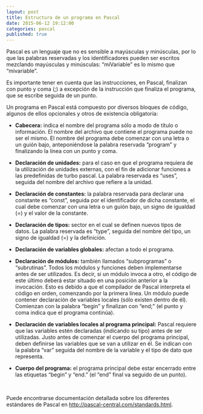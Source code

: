 ```yaml
---
layout: post
title: Estructura de un programa en Pascal
date: 2015-06-12 19:12:00
categories: pascal
published: true
---
```


Pascal es un lenguaje que no es sensible a mayúsculas y minúsculas, por lo que las palabras reservadas y los identificadores pueden ser escritos mezclando mayúsculas y minúsculas: &#8220;miVariable&#8221; es lo mismo que &#8220;mivariable&#8221;.

Es importante tener en cuenta que las instrucciones, en Pascal, finalizan con punto y coma (;) a excepción de la instrucción que finaliza el programa, que se escribe seguida de un punto.

Un programa en Pascal está compuesto por diversos bloques de código, algunos de ellos opcionales y otros de existencia obligatoria:

- **Cabecera:** indica el nombre del programa sólo a modo de título o información. El nombre del archivo que contiene el programa puede no ser el mismo. El nombre del programa debe comenzar con una letra o un guión bajo, anteponiéndose la palabra reservada “program” y finalizando la línea con un punto y coma.

- **Declaración de unidades:** para el caso en que el programa requiera de la utilización de unidades externas, con el fin de adicionar funciones a las predefinidas de turbo pascal. La palabra reservada es “uses”, seguida del nombre del archivo que refiere a la unidad.

- **Declaración de constantes:** la palabra reservada para declarar una constante es “const”, seguida por el identificador de dicha constante, el cual debe comenzar con una letra o un guión bajo, un signo de igualdad (=) y el valor de la constante.

- **Declaración de tipos:** sector en el cual se definen nuevos tipos de datos. La palabra reservada es “type”, seguida del nombre del tipo, un signo de igualdad (=) y la definición.

- **Declaración de variables globales:** afectan a todo el programa.

- **Declaración de módulos:** también llamados “subprogramas” o “subrutinas”. Todos los módulos y funciones deben implementarse antes de ser utilizados. Es decir, si un módulo invoca a otro, el código de este último deberá estar situado en una posición anterior a la invocación. Esto es debido a que el compilador de Pascal interpreta el código en orden, comenzando por la primera línea. Un módulo puede contener declaración de variables locales (sólo existen dentro de él). Comienzan con la palabra “begin” y finalizan con “end;” (el punto y coma indica que el programa continúa).

- **Declaración de variables locales al programa principal:** Pascal requiere que las variables estén declaradas (indicando su tipo) antes de ser utilizadas. Justo antes de comenzar el cuerpo del programa principal, deben definirse las variables que se van a utilizar en él. Se indican con la palabra “var” seguida del nombre de la variable y el tipo de dato que representa.

- **Cuerpo del programa:** el programa principal debe estar encerrado entre las etiquetas “begin” y “end.” (el “end” final va seguido de un punto).

&nbsp;

Puede encontrarse documentación detallada sobre los diferentes estándares de Pascal en <a href="http://pascal-central.com/standards.html" target="_blank">http://pascal-central.com/standards.html</a>.

&nbsp;
